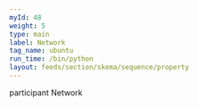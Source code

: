 ```yaml
---
myId: 48
weight: 5
type: main
label: Network
tag_name: ubuntu
run_time: /bin/python
layout: feeds/section/skema/sequence/property
---
```

participant Network
